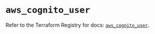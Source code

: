 # `aws_cognito_user`

Refer to the Terraform Registry for docs: [`aws_cognito_user`](https://registry.terraform.io/providers/hashicorp/aws/5.95.0/docs/resources/cognito_user).
